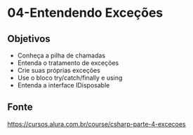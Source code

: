 # 04-Entendendo Exceções

## Objetivos

* Conheça a pilha de chamadas
* Entenda o tratamento de exceções
* Crie suas próprias exceções
* Use o bloco try/catch/finally e using
* Entenda a interface IDisposable

## Fonte

<https://cursos.alura.com.br/course/csharp-parte-4-excecoes>
